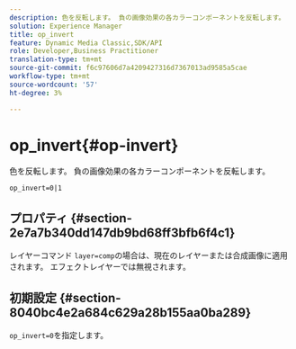 ```yaml
---
description: 色を反転します。 負の画像効果の各カラーコンポーネントを反転します。
solution: Experience Manager
title: op_invert
feature: Dynamic Media Classic,SDK/API
role: Developer,Business Practitioner
translation-type: tm+mt
source-git-commit: f6c97606d7a4209427316d7367013ad9585a5cae
workflow-type: tm+mt
source-wordcount: '57'
ht-degree: 3%

---
```



# op_invert{#op-invert}

色を反転します。 負の画像効果の各カラーコンポーネントを反転します。

`op_invert=0|1`

## プロパティ {#section-2e7a7b340dd147db9bd68ff3bfb6f4c1}

レイヤーコマンド `layer=comp`の場合は、現在のレイヤーまたは合成画像に適用されます。 エフェクトレイヤーでは無視されます。

## 初期設定 {#section-8040bc4e2a684c629a28b155aa0ba289}

`op_invert=0`を指定します。
